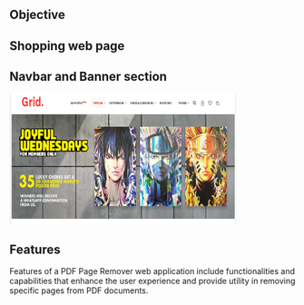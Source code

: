 ## Objective
## Shopping web page</div>

## Navbar and Banner section
<div><img src="https://github.com/Shanu-Git2002/Masai_eveluation-1/blob/main/assets/Screenshot%20(893).png" width="400" height="230px"> </div>

## Features
<div>Features of a PDF Page Remover web application include functionalities and capabilities that enhance the user experience and provide utility in removing specific pages from PDF documents. </div>
